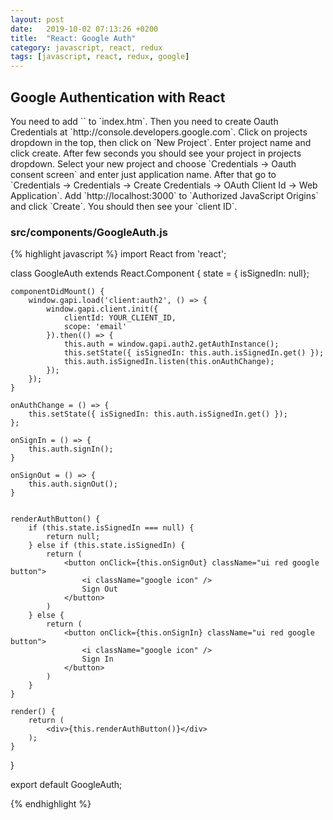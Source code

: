 ```yaml
---
layout: post
date:   2019-10-02 07:13:26 +0200
title:  "React: Google Auth"
category: javascript, react, redux
tags: [javascript, react, redux, google]
---
```


<h2>Google Authentication with React</h2>
You need to add `<script src="https://apis.google.com/js/api.js"></script>` to `index.htm`.
Then you need to create Oauth Credentials at `http://console.developers.google.com`. Click on projects dropdown in the top, then click on `New Project`.
Enter project name and click create. After few seconds you should see your project in projects dropdown. Select your new project and choose `Credentials -> Oauth consent screen` and enter just application name.
After that go to `Credentials -> Credentials -> Create Credentials -> OAuth Client Id -> Web Application`. Add `http://localhost:3000` to `Authorized JavaScript Origins` and click `Create`. You should then see your `client ID`.

<h3>src/components/GoogleAuth.js</h3>
{% highlight javascript %}
import React from 'react';

class GoogleAuth extends React.Component {
    state = { isSignedIn: null};

    componentDidMount() {
        window.gapi.load('client:auth2', () => {
            window.gapi.client.init({
                clientId: YOUR_CLIENT_ID,
                scope: 'email'
            }).then(() => {
                this.auth = window.gapi.auth2.getAuthInstance();
                this.setState({ isSignedIn: this.auth.isSignedIn.get() });
                this.auth.isSignedIn.listen(this.onAuthChange);
            });
        });
    }

    onAuthChange = () => {
        this.setState({ isSignedIn: this.auth.isSignedIn.get() });
    };

    onSignIn = () => {
        this.auth.signIn();
    }

    onSignOut = () => {
        this.auth.signOut();
    }


    renderAuthButton() {
        if (this.state.isSignedIn === null) {
            return null;
        } else if (this.state.isSignedIn) {
            return (
                <button onClick={this.onSignOut} className="ui red google button">
                    <i className="google icon" />
                    Sign Out
                </button>
            )
        } else {
            return (
                <button onClick={this.onSignIn} className="ui red google button">
                    <i className="google icon" />
                    Sign In
                </button>
            )
        }
    }

    render() {
        return (
            <div>{this.renderAuthButton()}</div>
        );
    }
}

export default GoogleAuth;

{% endhighlight %}
